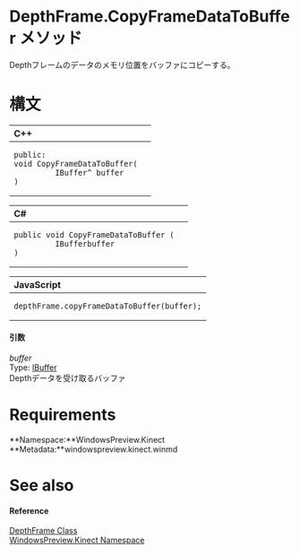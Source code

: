 DepthFrame.CopyFrameDataToBuffer メソッド  
=======================================  

Depthフレームのデータのメモリ位置をバッファにコピーする。
<span id="syntaxSection"></span>

構文
======  

<table>
<colgroup>
<col width="100%" />
</colgroup>
<thead>
<tr class="header">
<th align="left">C++</th>
</tr>
</thead>
<tbody>
<tr class="odd">
<td align="left"><pre><code>public:  
void CopyFrameDataToBuffer(  
         IBuffer^ buffer  
)</code></pre></td>
</tr>
</tbody>
</table>

<table>
<colgroup>
<col width="100%" />
</colgroup>
<thead>
<tr class="header">
<th align="left">C#</th>
</tr>
</thead>
<tbody>
<tr class="odd">
<td align="left"><pre><code>public void CopyFrameDataToBuffer (  
         IBufferbuffer  
)</code></pre></td>
</tr>
</tbody>
</table>

<table>
<colgroup>
<col width="100%" />
</colgroup>
<thead>
<tr class="header">
<th align="left">JavaScript</th>
</tr>
</thead>
<tbody>
<tr class="odd">
<td align="left"><pre><code>depthFrame.copyFrameDataToBuffer(buffer);</code></pre></td>
</tr>
</tbody>
</table>

<span id="ID4EG"></span>
#### 引数  

*buffer*    
Type: [IBuffer](http://msdn.microsoft.com/en-us/library/windows.storage.streams.ibuffer.aspx)  
Depthデータを受け取るバッファ

<span id="requirements"></span>

Requirements  
============  

**Namespace:**WindowsPreview.Kinect  
**Metadata:**windowspreview.kinect.winmd  

<span id="ID4E3"></span>

See also  
========  

<span id="ID4E5"></span>
#### Reference  

[DepthFrame Class](../../DepthFrame_Class.md)  
 [WindowsPreview.Kinect Namespace](../../../Kinect.md)  



<!--Please do not edit the data in the comment block below.-->
<!--
TOCTitle : CopyFrameDataToBuffer Method
RLTitle : DepthFrame.CopyFrameDataToBuffer Method
KeywordK : CopyFrameDataToBuffer method
KeywordK : DepthFrame.CopyFrameDataToBuffer method
KeywordF : WindowsPreview.Kinect.DepthFrame.CopyFrameDataToBuffer
KeywordF : DepthFrame.CopyFrameDataToBuffer
KeywordF : CopyFrameDataToBuffer
KeywordF : WindowsPreview.Kinect.DepthFrame.CopyFrameDataToBuffer(Windows.Storage.Streams.IBuffer)
KeywordA : M:WindowsPreview.Kinect.DepthFrame.CopyFrameDataToBuffer(Windows.Storage.Streams.IBuffer)
AssetID : M:WindowsPreview.Kinect.DepthFrame.CopyFrameDataToBuffer(Windows.Storage.Streams.IBuffer)
Locale : en-us
CommunityContent : 1
APIType : Managed
APILocation : windowspreview.kinect.winmd
APIName : WindowsPreview.Kinect.DepthFrame.CopyFrameDataToBuffer
TargetOS : Windows
TopicType : kbSyntax
DevLang : VB
DevLang : CSharp
DevLang : JavaScript
DevLang : C++
DocSet : K4Wv2
ProjType : K4Wv2Proj
Technology : Kinect for Windows
Product : Kinect for Windows SDK v2
productversion : 20
-->
